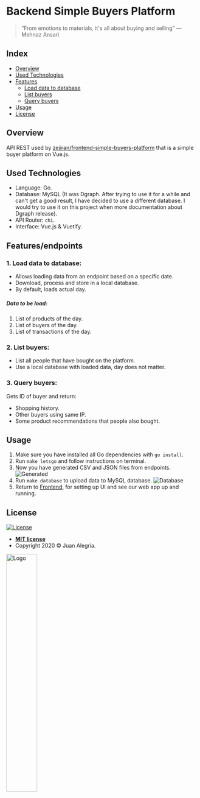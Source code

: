 # Backend Simple Buyers Platform

> “From emotions to materials, it's all about buying and selling”
― Mehnaz Ansari

## Index

- [Overview](#overview)
- [Used Technologies](#used-technologies)
- [Features](#featuresendpoints)
    - [Load data to database](#1-load-data-to-database)
    - [List buyers](#2-list-buyers)
    - [Query buyers](#3-query-buyers)
- [Usage](#usage)
- [License](#license)

## Overview

API REST used by 
<a href='https://github.com/zejiran/frontend-simple-buyers-platform'>zejiran/frontend-simple-buyers-platform</a>
that is a simple buyer platform on Vue.js.

## Used Technologies

- Language: Go.
- Database: MySQL (It was Dgraph. After trying to use it for a while 
and can't get a good result, I have decided to use a different database.
I would try to use it on this project when more documentation about Dgraph release).
- API Router: ```chi```.
- Interface: Vue.js & Vuetify.

## Features/endpoints

### 1. Load data to database:

- Allows loading data from an endpoint based on a specific date.
- Download, process and store in a local database. 
- By default, loads actual day.

##### Data to be load:

1. List of products of the day.
2. List of buyers of the day.
3. List of transactions of the day.

### 2. List buyers:

- List all people that have bought on the platform.
- Use a local database with loaded data, day does not matter.

### 3. Query buyers:

Gets ID of buyer and return:

- Shopping history.
- Other buyers using same IP.
- Some product recommendations that people also bought.

## Usage

1. Make sure you have installed all Go dependencies with ```go install```.
2. Run ```make letsgo``` and follow instructions on terminal.
3. Now you have generated CSV and JSON files from endpoints.
![Generated](https://i.ibb.co/ZLGq0Xj/jsoncsv.gif)
4. Run ```make database``` to upload data to MySQL database.
![Database](https://i.ibb.co/rcmxfcB/database.png)
5. Return to [Frontend](https://github.com/zejiran/frontend-simple-buyers-platform),
for setting up UI and see our web app up and running.

## License

[![License](http://img.shields.io/:license-mit-blue.svg?style=flat-square)](http://badges.mit-license.org)

- **[MIT license](LICENSE)**
- Copyright 2020 © Juan Alegría.

<img src='https://i.ibb.co/sWSrvyF/logo.png' width="40%" alt="Logo">
